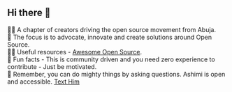## Hi there 👋

🙋‍♀️ A chapter of creators driving the open source movement from Abuja. <br/>
🌈 The focus is to advocate, innovate and create solutions around Open Source. <br/>
👩‍💻 Useful resources - [Awesome Open Source](https://github.com/oscafrica/awesome-open-source). <br/>
🍿 Fun facts - This is community driven and you need zero experience to contribute - Just be motivated. <br/>
🧙 Remember, you can do mighty things by asking questions. Ashimi is open and accessible. [Text Him](https://x.com/ashimi0x)

